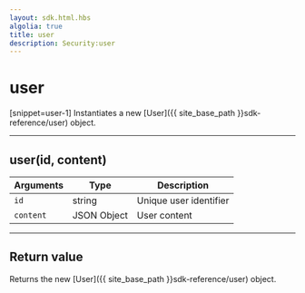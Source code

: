 ```yaml
---
layout: sdk.html.hbs
algolia: true
title: user
description: Security:user
---
```

  

# user
[snippet=user-1]
Instantiates a new [User]({{ site_base_path }}sdk-reference/user) object.

---

## user(id, content)

| Arguments | Type | Description |
|---------------|---------|----------------------------------------|
| ``id`` | string | Unique user identifier |
| ``content`` | JSON Object | User content |

---

## Return value

Returns the new [User]({{ site_base_path }}sdk-reference/user) object.
